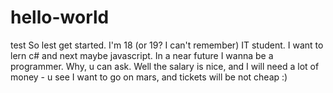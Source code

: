 # hello-world
test
So lest get started. I'm 18 (or 19? I can't remember) IT student. 
I want to lern c# and next maybe javascript. In a near future I wanna be a programmer.
Why, u can ask. Well the salary is nice, and I will need a lot of money - u see I want to go on mars, and tickets will be not cheap :)
